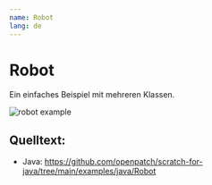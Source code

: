 ```yaml
---
name: Robot
lang: de
---
```


# Robot

Ein einfaches Beispiel mit mehreren Klassen.

![robot example](/assets/robot.gif)

## Quelltext:

- Java: https://github.com/openpatch/scratch-for-java/tree/main/examples/java/Robot